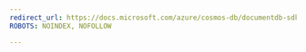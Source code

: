```yaml
---
redirect_url: https://docs.microsoft.com/azure/cosmos-db/documentdb-sdk-java
ROBOTS: NOINDEX, NOFOLLOW

---
```

